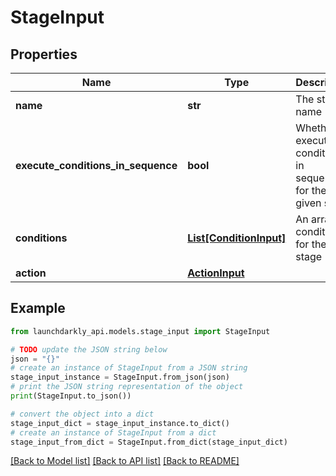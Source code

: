# StageInput


## Properties

Name | Type | Description | Notes
------------ | ------------- | ------------- | -------------
**name** | **str** | The stage name | [optional] 
**execute_conditions_in_sequence** | **bool** | Whether to execute the conditions in sequence for the given stage | [optional] 
**conditions** | [**List[ConditionInput]**](ConditionInput.md) | An array of conditions for the stage | [optional] 
**action** | [**ActionInput**](ActionInput.md) |  | [optional] 

## Example

```python
from launchdarkly_api.models.stage_input import StageInput

# TODO update the JSON string below
json = "{}"
# create an instance of StageInput from a JSON string
stage_input_instance = StageInput.from_json(json)
# print the JSON string representation of the object
print(StageInput.to_json())

# convert the object into a dict
stage_input_dict = stage_input_instance.to_dict()
# create an instance of StageInput from a dict
stage_input_from_dict = StageInput.from_dict(stage_input_dict)
```
[[Back to Model list]](../README.md#documentation-for-models) [[Back to API list]](../README.md#documentation-for-api-endpoints) [[Back to README]](../README.md)


